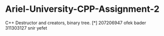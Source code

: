 # Ariel-University-CPP-Assignment-2
C++ Destructor and creators, binary tree.
[*] 
207206947 ofek bader 
311303127 snir yefet
